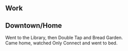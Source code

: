 ## Work

## Downtown/Home
Went to the Library, then Double Tap and Bread Garden.  
Came home, watched Only Connect and went to bed.  
